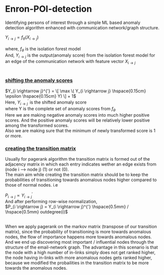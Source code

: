 # Enron-POI-detection
 Identifying persons of interest through a simple ML based anomaly detection algorithm enhanced with communication network/graph structure.

$Y_{i \rightarrow j} = f_\theta \left( X_{i \rightarrow j} \right)$<br><br>
$\text{where, } f_\theta \text{ is the isolation forest model}$<br>
$\text{And, } Y_{i \rightarrow j} \text{ is the output(anomaly score) from the isolation forest model for an edge of the communication network with feature vector } X_{i \rightarrow j}$<br><br>


### <ins>shifting the anomaly scores</ins><br>

$Y_{i \rightarrow j}^{'} =  \[ \max \( Y_{i \rightarrow j} \hspace{0.15cm} \epsilon \hspace{0.15cm} Y) \] + 1$<br>
$\text{Here, } Y_{i \rightarrow j}^{'} \text{ is the shifted anomaly score}$<br>
$\text{where Y is the complete set of anomaly scores from }f_\theta$<br>
Here we are making negative anomaly scores into much higher positive scores. And the positive anomaly scores will be relatively lower positive among the transformed scores.<br>
Also we are making sure that the minimum of newly transformed score is 1 or more.<br>

### <ins>creating the transition matrix</ins><br>
Usually for pagerank algorithm the transition matrix is formed out of the adjacency matrix in which each entry indicates wether an edge exists from (node i --> node j) (1) or not (0).<br>
The main aim while creating the transition matrix should be to keep the probabilities of transitioning towards anomalous nodes higher compared to those of normal nodes. i.e<br>

$P_{i \rightarrow j} \propto	Y_{i \rightarrow j}^{'}$<br>
$\text{And after performing row-wise normalization,}$<br>
$P_{i \rightarrow j} = Y_{i \rightarrow j}^{'} \hspace{0.5mm} / \hspace{0.5mm} outdegree(i)$<br><br>

When we apply pagerank on the markov matrix (transpose of our transition matrix), since the probability of transitioning is more towards anomalous nodes, the flow of importance happens more towards anomalous nodes. And we end up discovering most important / influential nodes through the structure of the email-network graph. The advantage in this scenario is that the node with a high number of in-links simply does
not get ranked higher, the node having in-links with more anomalous nodes gets ranked higher, because we modified the probailities in the transition matrix to be more towards the anomalous nodes.


 

